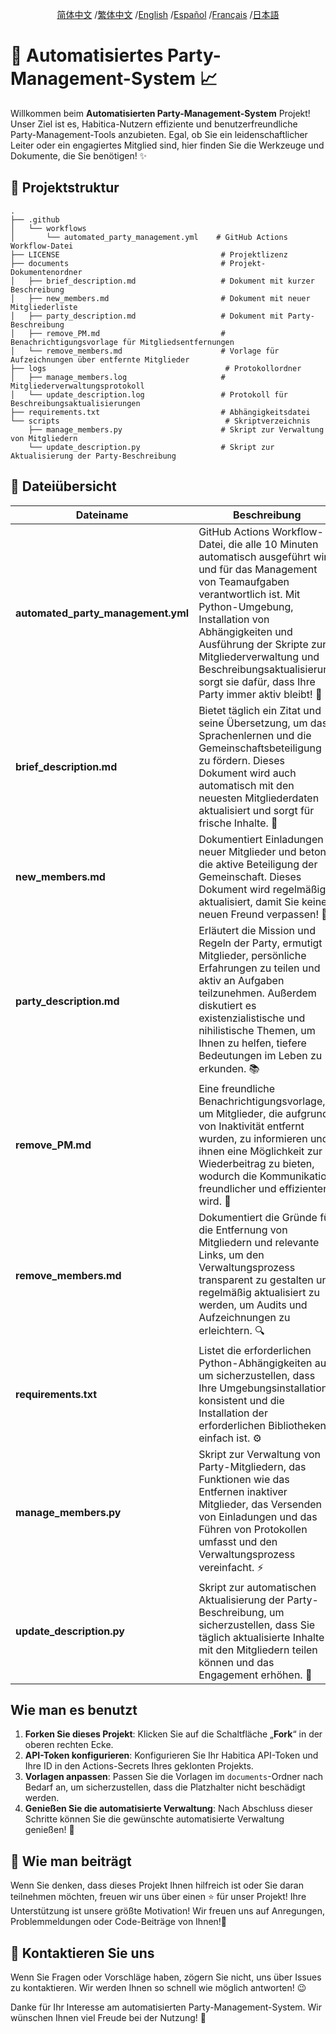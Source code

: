 <div align="center">

[简体中文](/README.md) /[繁体中文](/README/README_zh-TW.md) /[English](/README/README_en.md) /[Español](/README/README_es.md) /[Français](/README/README_fr.md) /[日本語](/README/README_ja.md)

</div>

# 🎉 Automatisiertes Party-Management-System 📈

Willkommen beim **Automatisierten Party-Management-System** Projekt! Unser Ziel ist es, Habitica-Nutzern effiziente und benutzerfreundliche Party-Management-Tools anzubieten. Egal, ob Sie ein leidenschaftlicher Leiter oder ein engagiertes Mitglied sind, hier finden Sie die Werkzeuge und Dokumente, die Sie benötigen! ✨

## 🚀 Projektstruktur

```
.
├── .github
│   └── workflows
│       └── automated_party_management.yml    # GitHub Actions Workflow-Datei
├── LICENSE                                    # Projektlizenz
├── documents                                  # Projekt-Dokumentenordner
│   ├── brief_description.md                   # Dokument mit kurzer Beschreibung 
│   ├── new_members.md                         # Dokument mit neuer Mitgliederliste 
│   ├── party_description.md                   # Dokument mit Party-Beschreibung 
│   ├── remove_PM.md                           # Benachrichtigungsvorlage für Mitgliedsentfernungen 
│   └── remove_members.md                      # Vorlage für Aufzeichnungen über entfernte Mitglieder 
├── logs                                        # Protokollordner
│   ├── manage_members.log                     # Mitgliederverwaltungsprotokoll
│   └── update_description.log                 # Protokoll für Beschreibungsaktualisierungen
├── requirements.txt                           # Abhängigkeitsdatei 
└── scripts                                     # Skriptverzeichnis
    ├── manage_members.py                      # Skript zur Verwaltung von Mitgliedern 
    └── update_description.py                  # Skript zur Aktualisierung der Party-Beschreibung 
```

## 📄 Dateiübersicht

| Dateiname                                | Beschreibung                                                  |
|------------------------------------------|-------------------------------------------------------------|
| **automated_party_management.yml**       | GitHub Actions Workflow-Datei, die alle 10 Minuten automatisch ausgeführt wird und für das Management von Teamaufgaben verantwortlich ist. Mit Python-Umgebung, Installation von Abhängigkeiten und Ausführung der Skripte zur Mitgliederverwaltung und Beschreibungsaktualisierung sorgt sie dafür, dass Ihre Party immer aktiv bleibt! 🎯 |
| **brief_description.md**                 | Bietet täglich ein Zitat und seine Übersetzung, um das Sprachenlernen und die Gemeinschaftsbeteiligung zu fördern. Dieses Dokument wird auch automatisch mit den neuesten Mitgliederdaten aktualisiert und sorgt für frische Inhalte. 🌱 |
| **new_members.md**                       | Dokumentiert Einladungen neuer Mitglieder und betont die aktive Beteiligung der Gemeinschaft. Dieses Dokument wird regelmäßig aktualisiert, damit Sie keinen neuen Freund verpassen! 👥 |
| **party_description.md**                 | Erläutert die Mission und Regeln der Party, ermutigt Mitglieder, persönliche Erfahrungen zu teilen und aktiv an Aufgaben teilzunehmen. Außerdem diskutiert es existenzialistische und nihilistische Themen, um Ihnen zu helfen, tiefere Bedeutungen im Leben zu erkunden. 📚 |
| **remove_PM.md**                         | Eine freundliche Benachrichtigungsvorlage, um Mitglieder, die aufgrund von Inaktivität entfernt wurden, zu informieren und ihnen eine Möglichkeit zur Wiederbeitrag zu bieten, wodurch die Kommunikation freundlicher und effizienter wird. 🤝 |
| **remove_members.md**                    | Dokumentiert die Gründe für die Entfernung von Mitgliedern und relevante Links, um den Verwaltungsprozess transparent zu gestalten und regelmäßig aktualisiert zu werden, um Audits und Aufzeichnungen zu erleichtern. 🔍 |
| **requirements.txt**                     | Listet die erforderlichen Python-Abhängigkeiten auf, um sicherzustellen, dass Ihre Umgebungsinstallation konsistent und die Installation der erforderlichen Bibliotheken einfach ist. ⚙️ |
| **manage_members.py**                    | Skript zur Verwaltung von Party-Mitgliedern, das Funktionen wie das Entfernen inaktiver Mitglieder, das Versenden von Einladungen und das Führen von Protokollen umfasst und den Verwaltungsprozess vereinfacht. ⚡️ |
| **update_description.py**                | Skript zur automatischen Aktualisierung der Party-Beschreibung, um sicherzustellen, dass Sie täglich aktualisierte Inhalte mit den Mitgliedern teilen können und das Engagement erhöhen. 🌟 |

## Wie man es benutzt

1. **Forken Sie dieses Projekt**: Klicken Sie auf die Schaltfläche „**Fork**“ in der oberen rechten Ecke.
2. **API-Token konfigurieren**: Konfigurieren Sie Ihr Habitica API-Token und Ihre ID in den Actions-Secrets Ihres geklonten Projekts.
3. **Vorlagen anpassen**: Passen Sie die Vorlagen im `documents`-Ordner nach Bedarf an, um sicherzustellen, dass die Platzhalter nicht beschädigt werden.
4. **Genießen Sie die automatisierte Verwaltung**: Nach Abschluss dieser Schritte können Sie die gewünschte automatisierte Verwaltung genießen! 🚀

## 🌟 Wie man beiträgt

Wenn Sie denken, dass dieses Projekt Ihnen hilfreich ist oder Sie daran teilnehmen möchten, freuen wir uns über einen ⭐️ für unser Projekt! Ihre Unterstützung ist unsere größte Motivation! Wir freuen uns auf Anregungen, Problemmeldungen oder Code-Beiträge von Ihnen!💪

## 📧 Kontaktieren Sie uns

Wenn Sie Fragen oder Vorschläge haben, zögern Sie nicht, uns über Issues zu kontaktieren. Wir werden Ihnen so schnell wie möglich antworten! 😉

Danke für Ihr Interesse am automatisierten Party-Management-System. Wir wünschen Ihnen viel Freude bei der Nutzung! 🎉